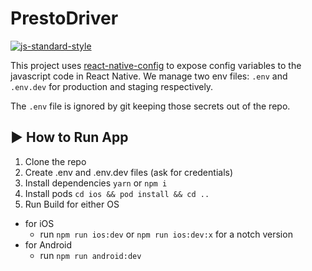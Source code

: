 # PrestoDriver

[![js-standard-style](https://img.shields.io/badge/code%20style-standard-brightgreen.svg?style=flat)](http://standardjs.com/)

This project uses [react-native-config](https://github.com/luggit/react-native-config) to expose config variables to the javascript code in React Native.
We manage two env files: `.env` and `.env.dev` for production and staging respectively.

The `.env` file is ignored by git keeping those secrets out of the repo.

## :arrow_forward: How to Run App

1. Clone the repo
2. Create .env and .env.dev files (ask for credentials)
3. Install dependencies `yarn` or `npm i`
4. Install pods `cd ios && pod install && cd ..`
5. Run Build for either OS

- for iOS
  - run `npm run ios:dev` or `npm run ios:dev:x` for a notch version
- for Android
  - run `npm run android:dev`
